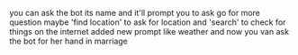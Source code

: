 you can ask the bot its name and it'll prompt you to ask go for more question maybe 'find location' to ask for location and 'search' to check for things on the internet
added new prompt like weather and now you van ask the bot for her hand in marriage
